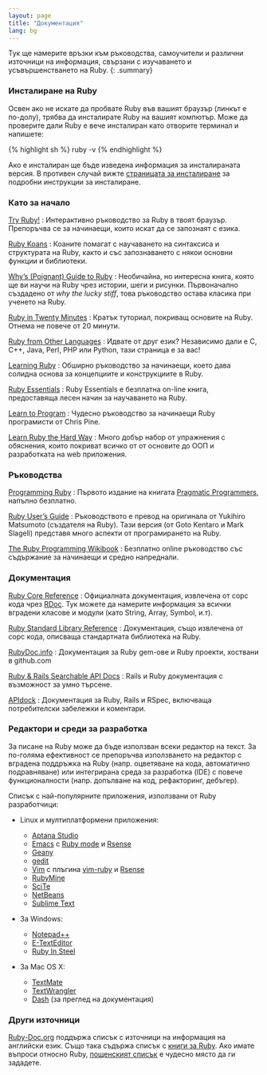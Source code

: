 ```yaml
---
layout: page
title: "Документация"
lang: bg
---
```


Тук ще намерите връзки към ръководства, самоучители и различни източници
на информация, свързани с изучаването и усъвършенстването на Ruby.
{: .summary}

### Инсталиране на Ruby

Освен ако не искате да пробвате Ruby във вашият браузър (линкът е по-долу),
трябва да инсталирате Ruby на вашият компютър.
Може да проверите дали Ruby е вече инсталиран като отворите терминал
и напишете:

{% highlight sh %}
ruby -v
{% endhighlight %}

Ако е инсталиран ще бъде изведена информация за инсталираната версия.
В противен случай вижте [страницата за инсталиране](installation/)
за подробни инструкции за инсталиране.

### Като за начало

[Try Ruby!][1]
: Интерактивно ръководство за Ruby в твоят браузър. Препоръчва се за начинаещи,
  които искат да се запознаят с езика.

[Ruby Koans][2]
: Коаните помагат с научаването на синтаксиса и структурата на Ruby,
  както и със запознаването с някои основни функции и библиотеки.

[Why’s (Poignant) Guide to Ruby][5]
: Необичайна, но интересна книга, която ще ви научи на Ruby чрез
  истории, шеги и рисунки. Първоначално създадено от *why the lucky stiff*,
  това ръководство остава класика при ученето на Ruby.

[Ruby in Twenty Minutes](/bg/documentation/quickstart/)
: Кратък туториал, покриващ основите на Ruby. Отнема не повече от 20 минути.

[Ruby from Other Languages](/bg/documentation/ruby-from-other-languages/)
: Идвате от друг език? Независимо дали е C, C++, Java, Perl, PHP или
  Python, тази страница е за вас!

[Learning Ruby][6]
: Обширно ръководство за начинаещи, което дава солидна основа за
  концепциите и конструкциите в Ruby.

[Ruby Essentials][7]
: Ruby Essentials е безплатна on-line книга, предоставяща лесен начин за
  научаването на Ruby.

[Learn to Program][8]
: Чудесно ръководство за начинаещи Ruby програмисти от Chris Pine.

[Learn Ruby the Hard Way][38]
: Много добър набор от упражнения с обяснения, които покриват всичко от
  от основите до ООП и разработката на web приложения.

### Ръководства

[Programming Ruby][9]
: Първото издание на книгата [Pragmatic Programmers][10], напълно
  безплатно.

[Ruby User’s Guide][11]
: Ръководството е превод на оригинала от Yukihiro Matsumoto (създателя
  на Ruby). Тази версия (от Goto Kentaro и Mark Slagell) представя много
  аспекти от програмирането на Ruby.

[The Ruby Programming Wikibook][12]
: Безплатно online ръководство със съдържание за начинаещи и средно
  напреднали.

### Документация

[Ruby Core Reference][13]
: Официалната документация, извлечена от сорс кода чрез [RDoc][14]. Тук
  можете да намерите информация за всички вградени класове и модули
  (като String, Array, Symbol, и.т).

[Ruby Standard Library Reference][15]
: Документация, също извлечена от сорс кода, описваща стандартната
  библиотека на Ruby.

[RubyDoc.info][16]
: Документация за Ruby gem-ове и Ruby проекти, хоствани в github.com

[Ruby & Rails Searchable API Docs][17]
: Rails и Ruby документация с възможност за умно търсене.

[APIdock][18]
: Документация за Ruby, Rails и RSpec, включваща потребителски забележки и
  коментари.

### Редактори и среди за разработка

За писане на Ruby може да бъде използван всеки редактор на текст. За
по-голяма ефективност се препоръчва използването на редактор с вградена
поддръжка на Ruby (напр. оцветяване на кода, автоматично подравняване)
или интегрирана среда за разработка (IDE) с повече функционалности (напр.
допълване на код, рефакторинг, дебъгер).

Списък с най-популярните приложения, използвани от Ruby разработчици:

* Linux и мултиплатформени приложения:
  * [Aptana Studio][19]
  * [Emacs][20] с [Ruby mode][21] и [Rsense][22]
  * [Geany][23]
  * [gedit][24]
  * [Vim][25] с плъгина [vim-ruby][26] и [Rsense][22]
  * [RubyMine][27]
  * [SciTe][28]
  * [NetBeans][36]
  * [Sublime Text][37]

* За Windows:
  * [Notepad++][29]
  * [E-TextEditor][30]
  * [Ruby In Steel][31]

* За Mac OS X:
  * [TextMate][32]
  * [TextWrangler][33]
  * [Dash][39] (за преглед на документация)

### Други източници

[Ruby-Doc.org][34] поддържа списък с източници на информация на
английски език. Също така съдържа списък с [книги за Ruby][35].
Ако имате въпроси относно Ruby, [пощенският списък](/bg/community/mailing-lists/)
е чудесно място да ги зададете.

[1]: https://ruby.github.io/TryRuby/
[2]: http://rubykoans.com/
[5]: http://mislav.uniqpath.com/poignant-guide/
[6]: http://rubylearning.com/
[7]: http://www.techotopia.com/index.php/Ruby_Essentials
[8]: http://pine.fm/LearnToProgram/
[9]: http://www.ruby-doc.org/docs/ProgrammingRuby/
[10]: http://pragmaticprogrammer.com/titles/ruby/index.html
[11]: http://www.rubyist.net/~slagell/ruby/
[12]: http://en.wikibooks.org/wiki/Ruby_programming_language
[13]: http://www.ruby-doc.org/core
[14]: https://ruby.github.io/rdoc
[15]: http://www.ruby-doc.org/stdlib
[16]: http://www.rubydoc.info/
[17]: http://rubydocs.org/
[18]: http://apidock.com/
[19]: http://www.aptana.com/
[20]: http://www.gnu.org/software/emacs/
[21]: http://www.emacswiki.org/emacs/RubyMode
[22]: http://rsense.github.io/
[23]: http://www.geany.org/
[24]: http://projects.gnome.org/gedit/screenshots.html
[25]: http://www.vim.org/
[26]: https://github.com/vim-ruby/vim-ruby
[27]: http://www.jetbrains.com/ruby/
[28]: http://www.scintilla.org/SciTE.html
[29]: http://notepad-plus-plus.org/
[30]: http://www.e-texteditor.com/
[31]: http://www.sapphiresteel.com/
[32]: http://macromates.com/
[33]: http://www.barebones.com/products/textwrangler/
[34]: http://ruby-doc.org
[35]: http://www.ruby-doc.org/bookstore
[36]: https://netbeans.org/
[37]: http://www.sublimetext.com/
[38]: http://ruby.learncodethehardway.org/
[39]: http://kapeli.com/dash
